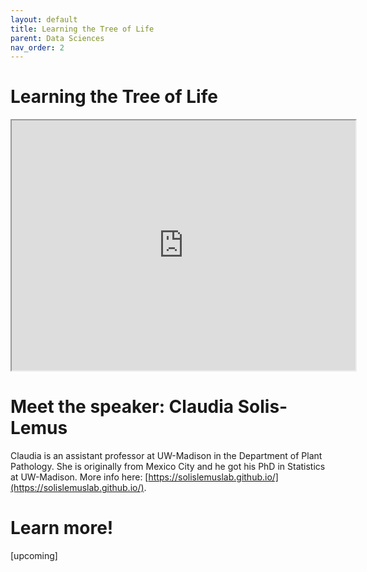 ```yaml
---
layout: default
title: Learning the Tree of Life
parent: Data Sciences
nav_order: 2
---
```


# Learning the Tree of Life

<iframe width="550" height="400"
    src="https://youtube.com/embed/lAP8kpPa288">
</iframe>

# Meet the speaker: Claudia Solis-Lemus

Claudia is an assistant professor at UW-Madison in the Department of Plant Pathology. She is originally from Mexico City and he got his PhD in Statistics at UW-Madison.
More info here: [https://solislemuslab.github.io/](https://solislemuslab.github.io/).

# Learn more!

[upcoming]